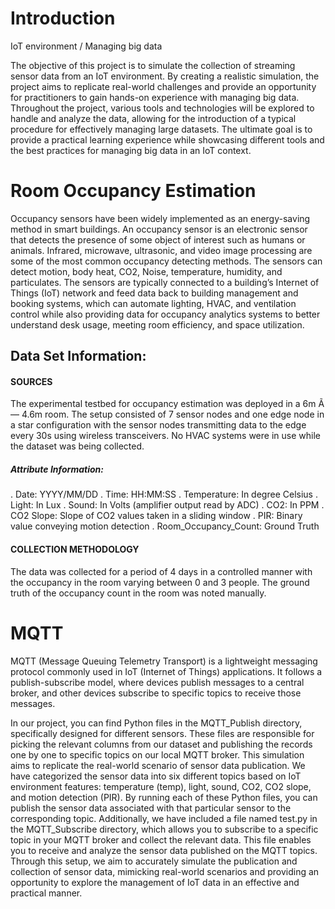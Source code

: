 # Introduction
IoT environment / Managing big data

The objective of this project is to simulate the collection of streaming sensor data from an IoT environment. By creating a realistic simulation, the project aims to replicate real-world challenges and provide an opportunity for practitioners to gain hands-on experience with managing big data. Throughout the project, various tools and technologies will be explored to handle and analyze the data, allowing for the introduction of a typical procedure for effectively managing large datasets. The ultimate goal is to provide a practical learning experience while showcasing different tools and the best practices for managing big data in an IoT context.

# Room Occupancy Estimation
Occupancy sensors have been widely implemented as an energy-saving method in smart buildings. An occupancy sensor is an electronic sensor that detects the presence of some object of interest such as humans or animals. Infrared, microwave, ultrasonic, and video image processing are some of the most common occupancy detecting methods. The sensors can detect motion, body heat, CO2, Noise, temperature, humidity, and particulates. The sensors are typically connected to a building’s Internet of Things (IoT) network and feed data back to building management and booking systems, which can automate lighting, HVAC, and ventilation control while also providing data for occupancy analytics systems to better understand desk usage, meeting room efficiency, and space utilization.

## Data Set Information:
#### SOURCES
The experimental testbed for occupancy estimation was deployed in a 6m Ã— 4.6m room. The setup consisted of 7 sensor nodes and one edge node in a star configuration with the sensor nodes transmitting data to the edge every 30s using wireless transceivers. No HVAC systems were in use while the dataset was being collected.
##### Attribute Information:

. Date: YYYY/MM/DD
. Time: HH:MM:SS
. Temperature: In degree Celsius
. Light: In Lux
. Sound: In Volts (amplifier output read by ADC)
. CO2: In PPM
. CO2 Slope: Slope of CO2 values taken in a sliding window
. PIR: Binary value conveying motion detection
. Room_Occupancy_Count: Ground Truth

#### COLLECTION METHODOLOGY
The data was collected for a period of 4 days in a controlled manner with the occupancy in the room varying between 0 and 3 people. The ground truth of the occupancy count in the room was noted manually.

# MQTT

MQTT (Message Queuing Telemetry Transport) is a lightweight messaging protocol commonly used in IoT (Internet of Things) applications. It follows a publish-subscribe model, where devices publish messages to a central broker, and other devices subscribe to specific topics to receive those messages.

In our project, you can find Python files in the MQTT_Publish directory, specifically designed for different sensors. These files are responsible for picking the relevant columns from our dataset and publishing the records one by one to specific topics on our local MQTT broker. This simulation aims to replicate the real-world scenario of sensor data publication. We have categorized the sensor data into six different topics based on IoT environment features: temperature (temp), light, sound, CO2, CO2 slope, and motion detection (PIR). By running each of these Python files, you can publish the sensor data associated with that particular sensor to the corresponding topic.
Additionally, we have included a file named test.py in the MQTT_Subscribe directory, which allows you to subscribe to a specific topic in your MQTT broker and collect the relevant data. This file enables you to receive and analyze the sensor data published on the MQTT topics.
Through this setup, we aim to accurately simulate the publication and collection of sensor data, mimicking real-world scenarios and providing an opportunity to explore the management of IoT data in an effective and practical manner.
